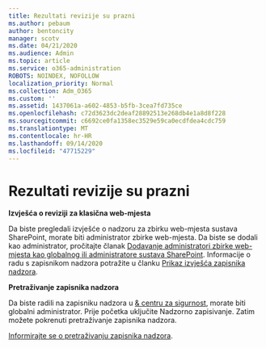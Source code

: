 ```yaml
---
title: Rezultati revizije su prazni
ms.author: pebaum
author: bentoncity
manager: scotv
ms.date: 04/21/2020
ms.audience: Admin
ms.topic: article
ms.service: o365-administration
ROBOTS: NOINDEX, NOFOLLOW
localization_priority: Normal
ms.collection: Adm_O365
ms.custom: ''
ms.assetid: 1437061a-a602-4853-b5fb-3cea7fd735ce
ms.openlocfilehash: c72d3623dc2deaf28892513e268db4e1a8d8f228
ms.sourcegitcommit: c6692ce0fa1358ec3529e59ca0ecdfdea4cdc759
ms.translationtype: MT
ms.contentlocale: hr-HR
ms.lasthandoff: 09/14/2020
ms.locfileid: "47715229"
---
```

# <a name="auditing-results-are-blank"></a>Rezultati revizije su prazni

 **Izvješća o reviziji za klasična web-mjesta**
  
Da biste pregledali izvješće o nadzoru za zbirku web-mjesta sustava SharePoint, morate biti administrator zbirke web-mjesta. Da biste se dodali kao administrator, pročitajte članak [Dodavanje administratori zbirke web-mjesta kao globalnog ili administratore sustava SharePoint](https://go.microsoft.com/fwlink/?linkid=869390). Informacije o radu s zapisnikom nadzora potražite u članku [Prikaz izvješća zapisnika nadzora](https://go.microsoft.com/fwlink/?linkid=395237). 
  
 **Pretraživanje zapisnika nadzora**
  
Da biste radili na zapisniku nadzora u [ &amp; centru za sigurnost](https://protection.office.com), morate biti globalni administrator. Prije početka uključite Nadzorno zapisivanje. Zatim možete pokrenuti pretraživanje zapisnika nadzora. 
  
[Informirajte se o pretraživanju zapisnika nadzora](https://go.microsoft.com/fwlink/?linkid=708432).
  

